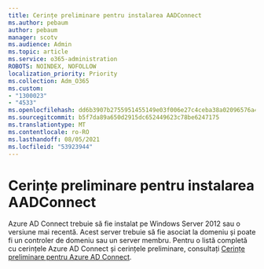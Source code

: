 ```yaml
---
title: Cerințe preliminare pentru instalarea AADConnect
ms.author: pebaum
author: pebaum
manager: scotv
ms.audience: Admin
ms.topic: article
ms.service: o365-administration
ROBOTS: NOINDEX, NOFOLLOW
localization_priority: Priority
ms.collection: Adm_O365
ms.custom:
- "1300023"
- "4533"
ms.openlocfilehash: dd6b3907b2755951455149e03f006e27c4ceba38a02096576a46992c4352d675
ms.sourcegitcommit: b5f7da89a650d2915dc652449623c78be6247175
ms.translationtype: MT
ms.contentlocale: ro-RO
ms.lasthandoff: 08/05/2021
ms.locfileid: "53923944"
---
```

# <a name="pre-requisites-for-installing-aadconnect"></a>Cerințe preliminare pentru instalarea AADConnect

Azure AD Connect trebuie să fie instalat pe Windows Server 2012 sau o versiune mai recentă. Acest server trebuie să fie asociat la domeniu și poate fi un controler de domeniu sau un server membru.  Pentru o listă completă cu cerințele Azure AD Connect și cerințele preliminare, consultați [Cerințe preliminare pentru Azure AD Connect](https://docs.microsoft.com/azure/active-directory/hybrid/how-to-connect-install-prerequisites).
